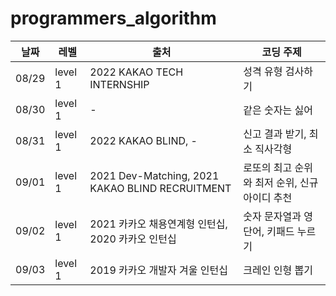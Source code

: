 # programmers_algorithm


|날짜|레벨|출처|코딩 주제|
|------|---|---|---|
|08/29|level 1|2022 KAKAO TECH INTERNSHIP|성격 유형 검사하기|
|08/30|level 1|-|같은 숫자는 싫어|
|08/31|level 1|2022 KAKAO BLIND, -|신고 결과 받기, 최소 직사각형|
|09/01|level 1|2021 Dev-Matching, 2021 KAKAO BLIND RECRUITMENT|로또의 최고 순위와 최저 순위, 신규 아이디 추천|
|09/02|level 1|2021 카카오 채용연계형 인턴십, 2020 카카오 인턴십|숫자 문자열과 영단어, 키패드 누르기|
|09/03|level 1|2019 카카오 개발자 겨울 인턴십|크레인 인형 뽑기|